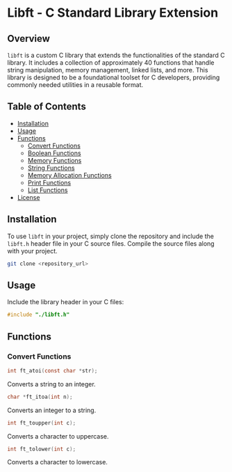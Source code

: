 
# Libft - C Standard Library Extension

## Overview
`libft` is a custom C library that extends the functionalities of the standard C library. It includes a collection of approximately 40 functions that handle string manipulation, memory management, linked lists, and more. This library is designed to be a foundational toolset for C developers, providing commonly needed utilities in a reusable format.

## Table of Contents
- [Installation](#installation)
- [Usage](#usage)
- [Functions](#functions)
  - [Convert Functions](#convert-functions)
  - [Boolean Functions](#boolean-functions)
  - [Memory Functions](#memory-functions)
  - [String Functions](#string-functions)
  - [Memory Allocation Functions](#memory-allocation-functions)
  - [Print Functions](#print-functions)
  - [List Functions](#list-functions)
- [License](#license)

## Installation

To use `libft` in your project, simply clone the repository and include the `libft.h` header file in your C source files. Compile the source files along with your project.

```bash
git clone <repository_url>
```

## Usage

Include the library header in your C files:

```c
#include "./libft.h"
```

## Functions

### Convert Functions
```c
int ft_atoi(const char *str);
```
Converts a string to an integer.
```c
char *ft_itoa(int n);
```
Converts an integer to a string.
```c
int ft_toupper(int c);
```
Converts a character to uppercase.
```c
int ft_tolower(int c);
```
Converts a character to lowercase.
